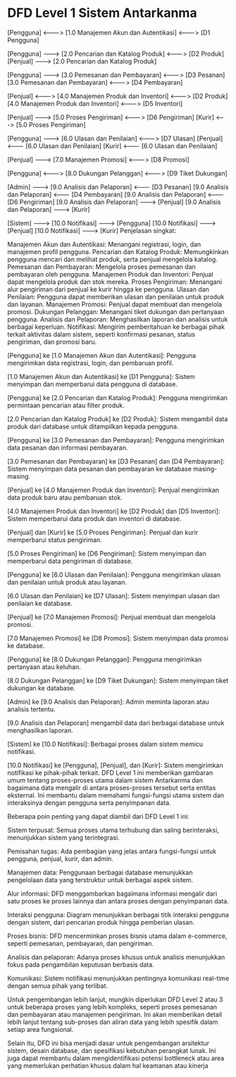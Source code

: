 # DFD Level 1 Sistem Antarkanma

[Pengguna] <---> [1.0 Manajemen Akun dan Autentikasi] <---> [D1 Pengguna]

[Pengguna] ---> [2.0 Pencarian dan Katalog Produk] <---> [D2 Produk]
[Penjual] ---> [2.0 Pencarian dan Katalog Produk]

[Pengguna] ---> [3.0 Pemesanan dan Pembayaran] <---> [D3 Pesanan]
[3.0 Pemesanan dan Pembayaran] <---> [D4 Pembayaran]

[Penjual] <---> [4.0 Manajemen Produk dan Inventori] <---> [D2 Produk]
[4.0 Manajemen Produk dan Inventori] <---> [D5 Inventori]

[Penjual] ---> [5.0 Proses Pengiriman] <---> [D6 Pengiriman]
[Kurir] <---> [5.0 Proses Pengiriman]

[Pengguna] ---> [6.0 Ulasan dan Penilaian] <---> [D7 Ulasan]
[Penjual] <--- [6.0 Ulasan dan Penilaian]
[Kurir] <--- [6.0 Ulasan dan Penilaian]

[Penjual] ---> [7.0 Manajemen Promosi] <---> [D8 Promosi]

[Pengguna] <---> [8.0 Dukungan Pelanggan] <---> [D9 Tiket Dukungan]

[Admin] ---> [9.0 Analisis dan Pelaporan] <--- [D3 Pesanan]
[9.0 Analisis dan Pelaporan] <--- [D4 Pembayaran]
[9.0 Analisis dan Pelaporan] <--- [D6 Pengiriman]
[9.0 Analisis dan Pelaporan] ---> [Penjual]
[9.0 Analisis dan Pelaporan] ---> [Kurir]

[Sistem] ---> [10.0 Notifikasi] ---> [Pengguna]
[10.0 Notifikasi] ---> [Penjual]
[10.0 Notifikasi] ---> [Kurir]
Penjelasan singkat:

Manajemen Akun dan Autentikasi: Menangani registrasi, login, dan manajemen profil pengguna.
Pencarian dan Katalog Produk: Memungkinkan pengguna mencari dan melihat produk, serta penjual mengelola katalog.
Pemesanan dan Pembayaran: Mengelola proses pemesanan dan pembayaran oleh pengguna.
Manajemen Produk dan Inventori: Penjual dapat mengelola produk dan stok mereka.
Proses Pengiriman: Menangani alur pengiriman dari penjual ke kurir hingga ke pengguna.
Ulasan dan Penilaian: Pengguna dapat memberikan ulasan dan penilaian untuk produk dan layanan.
Manajemen Promosi: Penjual dapat membuat dan mengelola promosi.
Dukungan Pelanggan: Menangani tiket dukungan dan pertanyaan pengguna.
Analisis dan Pelaporan: Menghasilkan laporan dan analisis untuk berbagai keperluan.
Notifikasi: Mengirim pemberitahuan ke berbagai pihak terkait aktivitas dalam sistem, seperti konfirmasi pesanan, status pengiriman, dan promosi baru.

[Pengguna] ke [1.0 Manajemen Akun dan Autentikasi]: Pengguna mengirimkan data registrasi, login, dan pembaruan profil.

[1.0 Manajemen Akun dan Autentikasi] ke [D1 Pengguna]: Sistem menyimpan dan memperbarui data pengguna di database.

[Pengguna] ke [2.0 Pencarian dan Katalog Produk]: Pengguna mengirimkan permintaan pencarian atau filter produk.

[2.0 Pencarian dan Katalog Produk] ke [D2 Produk]: Sistem mengambil data produk dari database untuk ditampilkan kepada pengguna.

[Pengguna] ke [3.0 Pemesanan dan Pembayaran]: Pengguna mengirimkan data pesanan dan informasi pembayaran.

[3.0 Pemesanan dan Pembayaran] ke [D3 Pesanan] dan [D4 Pembayaran]: Sistem menyimpan data pesanan dan pembayaran ke database masing-masing.

[Penjual] ke [4.0 Manajemen Produk dan Inventori]: Penjual mengirimkan data produk baru atau pembaruan stok.

[4.0 Manajemen Produk dan Inventori] ke [D2 Produk] dan [D5 Inventori]: Sistem memperbarui data produk dan inventori di database.

[Penjual] dan [Kurir] ke [5.0 Proses Pengiriman]: Penjual dan kurir memperbarui status pengiriman.

[5.0 Proses Pengiriman] ke [D6 Pengiriman]: Sistem menyimpan dan memperbarui data pengiriman di database.

[Pengguna] ke [6.0 Ulasan dan Penilaian]: Pengguna mengirimkan ulasan dan penilaian untuk produk atau layanan.

[6.0 Ulasan dan Penilaian] ke [D7 Ulasan]: Sistem menyimpan ulasan dan penilaian ke database.

[Penjual] ke [7.0 Manajemen Promosi]: Penjual membuat dan mengelola promosi.

[7.0 Manajemen Promosi] ke [D8 Promosi]: Sistem menyimpan data promosi ke database.

[Pengguna] ke [8.0 Dukungan Pelanggan]: Pengguna mengirimkan pertanyaan atau keluhan.

[8.0 Dukungan Pelanggan] ke [D9 Tiket Dukungan]: Sistem menyimpan tiket dukungan ke database.

[Admin] ke [9.0 Analisis dan Pelaporan]: Admin meminta laporan atau analisis tertentu.

[9.0 Analisis dan Pelaporan] mengambil data dari berbagai database untuk menghasilkan laporan.

[Sistem] ke [10.0 Notifikasi]: Berbagai proses dalam sistem memicu notifikasi.

[10.0 Notifikasi] ke [Pengguna], [Penjual], dan [Kurir]: Sistem mengirimkan notifikasi ke pihak-pihak terkait.
DFD Level 1 ini memberikan gambaran umum tentang proses-proses utama dalam sistem Antarkanma dan bagaimana data mengalir di antara proses-proses tersebut serta entitas eksternal. Ini membantu dalam memahami fungsi-fungsi utama sistem dan interaksinya dengan pengguna serta penyimpanan data.

Beberapa poin penting yang dapat diambil dari DFD Level 1 ini:

Sistem terpusat: Semua proses utama terhubung dan saling berinteraksi, menunjukkan sistem yang terintegrasi.

Pemisahan tugas: Ada pembagian yang jelas antara fungsi-fungsi untuk pengguna, penjual, kurir, dan admin.

Manajemen data: Penggunaan berbagai database menunjukkan pengelolaan data yang terstruktur untuk berbagai aspek sistem.

Alur informasi: DFD menggambarkan bagaimana informasi mengalir dari satu proses ke proses lainnya dan antara proses dengan penyimpanan data.

Interaksi pengguna: Diagram menunjukkan berbagai titik interaksi pengguna dengan sistem, dari pencarian produk hingga pemberian ulasan.

Proses bisnis: DFD mencerminkan proses bisnis utama dalam e-commerce, seperti pemesanan, pembayaran, dan pengiriman.

Analisis dan pelaporan: Adanya proses khusus untuk analisis menunjukkan fokus pada pengambilan keputusan berbasis data.

Komunikasi: Sistem notifikasi menunjukkan pentingnya komunikasi real-time dengan semua pihak yang terlibat.

Untuk pengembangan lebih lanjut, mungkin diperlukan DFD Level 2 atau 3 untuk beberapa proses yang lebih kompleks, seperti proses pemesanan dan pembayaran atau manajemen pengiriman. Ini akan memberikan detail lebih lanjut tentang sub-proses dan aliran data yang lebih spesifik dalam setiap area fungsional.

Selain itu, DFD ini bisa menjadi dasar untuk pengembangan arsitektur sistem, desain database, dan spesifikasi kebutuhan perangkat lunak. Ini juga dapat membantu dalam mengidentifikasi potensi bottleneck atau area yang memerlukan perhatian khusus dalam hal keamanan atau kinerja